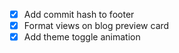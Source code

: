 - [x] Add commit hash to footer
- [x] Format views on blog preview card
- [x] Add theme toggle animation
